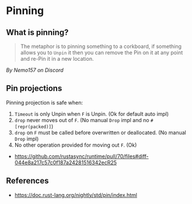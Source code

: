 # Pinning

## What is pinning?

> The metaphor is to pinning something to a corkboard, if something allows you
> to `Unpin` it then you can remove the Pin on it at any point and re-Pin it in
> a new location.

_By Nemo157 on Discord_

## Pin projections

Pinning projection is safe when:
1. `Timeout` is only Unpin when `F` is Unpin. (Ok for default auto impl)
2. `drop` never moves out of `F`. (No manual `Drop` impl and no `#[repr(packed)]`)
3. `drop` on `F` must be called before overwritten or deallocated. (No manual `Drop` impl)
4. No other operation provided for moving out `F`. (Ok)

- https://github.com/rustasync/runtime/pull/70/files#diff-044e8a217c57c0f187a24281516342ecR25

## References
- https://doc.rust-lang.org/nightly/std/pin/index.html
